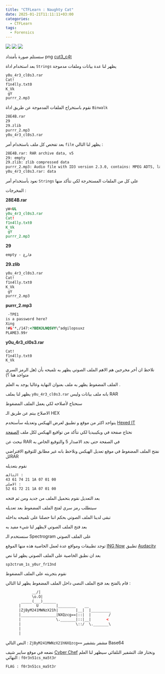 ```yaml
---
title: "CTFLearn : Naughty Cat"
date: 2025-01-21T11:11:11+03:00
categories:
  - CTFLearn
tags:
  - Forensics
---
```

<img src="https://img.shields.io/badge/CTF%20Learn-232323?style=for-the-badge"> <img src="https://img.shields.io/badge/Forensics-0083C3?style=for-the-badge"> <img src="https://img.shields.io/badge/Medium-FF9800?style=for-the-badge">


ستستلم صورة بأمتداد png [cut3_c4t][data]


بعد استخدام اداة `Strings` يظهر لنا عدة بيانات وملفات مدموجة

```html
y0u_4r3_cl0s3.rar
Cat!
f1n4lly.txt0
K_Vk
 gY 
purrr_2.mp3
```

نقوم باستخراج الملفات المدموجة عن طريق اداة `Binwalk` 

```html
28E4B.rar
29
29.zlib
purrr_2.mp3
y0u_4r3_cl0s3.rar
```

بعد تفحص كل ملف باستخدام أمر `file` يظهر لنا التالي : 

```html
28E4B.rar: RAR archive data, v5
29: empty
29.zlib: zlib compressed data
purrr_2.mp3: Audio file with ID3 version 2.3.0, contains: MPEG ADTS, layer III, v1, 128 kbps, 44.1 kHz, JntStereo
y0u_4r3_cl0s3.rar: data

```

نعود بأستخدام أمر `Strings` على كل من الملفات المستخرجة لكي نتأكد منها

المخرجات : 

**28E4B.rar**
```html
yW<UL
y0u_4r3_cl0s3.rar
Cat!
f1n4lly.txt0
K_Vk
 gY 
purrr_2.mp3
```

**29**
```html
empty - فارغ
```

**29.zlib**
```html
y0u_4r3_cl0s3.rar
Cat!
f1n4lly.txt0
K_Vk
 gY 
purrr_2.mp3
```

**purrr_2.mp3**
```html
 -TPE1
is a password here?
Xing
!#&'*,/147:<?BEHJLNQSVY\^adgilopsuxz
PLAME3.99r
```

**y0u_4r3_cl0s3.rar**
```html
Cat!
f1n4lly.txt0
K_Vk
```

نلاحظ ان أخر مخرجين هم الاهم 
الملف الصوتي يظهر به تلميحه بأن (هل الرمز السري متواجد هنا ؟) 

الملف المضغوط يظهر به ملف بعنوان النهاية وغالبا يوجد به العلم .


يظهر لنا بملف `y0u_4r3_cl0s3.rar` بانه ملف بيانات وليس RAR

سنحتاج لأصلاحه لكي يعمل الملف المضغوط 

الاصلاح بيتم عن طريق الـ HEX 

يتواجد اكثر من موقع و تطبيق لعرض الهيكس وتعديله سأستخدم [Hexed IT][hexed-it]

نحتاج صفحة في ويكيبيديا لكي نتأكد من تواقيع الهيكس لكل ملف [الصفحة][wikipedia]

نبحث عن RAR في الصفحة حتى نجد الاصدار 5 والتوقيع الخاص به 

نفتح الملف المضغوط في موقع تعديل الهيكس ونلاحظ بانه غير مطابق للتوقيع الافتراضي للRAR 

نقوم بتعديله 

```html
التالف :
43 61 74 21 1A 07 01 00
الاصلي :
52 61 72 21 1A 07 01 00
```

بعد التعديل نقوم بتحميل الملف من جديد ومن ثم فتحه 

سيتطلب رمز سري لفتح الملف المضغوط بعد تعديله

تبقى لدينا الملف الصوتي بحكم اننا حصلنا على تلميحه بداخله 

بعد فتح الملف الصوتي لايظهر لنا شيء مفيد به 

سنستخدم الـ Spectrogram على الملف الصوتي 

توجد تطبيقات ومواقع عدة لعمل الخاصية هذه منها الموقع [ING Now][ing-now] تطبيق [Audacity][audacity]

بعد ان نطبق الخاصية على الملف الصوتي يظهر لنا نص 

`sp3ctrum_1s_y0ur_fr13nd`

نقوم بتجربته على الملف المضغوط 

قام بالفتح بعد فتح الملف النصي داخل الملف المضغوط يظهر لنا التالي : 

```html
            __/| 
            \o.O|
       _____(___)______ 
      |       U        |________    __
      |ZjByM241MWNzX21h|        |__|  |_________
      |________________|NXQzcg==|::|  |        /
      |                \._______|::|__|       <
      |                         \::/  \._______\
      |	
      |	
```

النص التالي : `ZjByM241MWNzX21hNXQzcg==` مشفر بتشفير Base64 

نضعه في موقع سايبر شيف [Cyber Chef][cyberchef] ونختار فك التشفير التلقائي سيظهر لنا العلم النهائي : `f0r3n51cs_ma5t3r`


`FLAG : f0r3n51cs_ma5t3r`


[data]: https://ctflearn.com/challenge/download/890
[hexed-it]: https://hexed.it/
[wikipedia]: https://en.wikipedia.org/wiki/List_of_file_signatures
[ing-now]: https://convert.ing-now.com/audio-spectrogram-creator/
[audacity]: https://www.audacityteam.org/
[cyberchef]: https://gchq.github.io/CyberChef/
